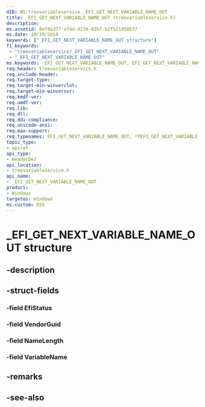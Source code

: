 ```yaml
---
UID: NS:treevariableservice._EFI_GET_NEXT_VARIABLE_NAME_OUT
title: _EFI_GET_NEXT_VARIABLE_NAME_OUT (treevariableservice.h)
description: 
ms.assetid: 8ef8a377-e74d-4278-83b7-b2f521d58b77
ms.date: 10/19/2018
keywords: ["_EFI_GET_NEXT_VARIABLE_NAME_OUT structure"]
f1_keywords:
 - "treevariableservice/_EFI_GET_NEXT_VARIABLE_NAME_OUT"
 - "_EFI_GET_NEXT_VARIABLE_NAME_OUT"
ms.keywords: _EFI_GET_NEXT_VARIABLE_NAME_OUT, EFI_GET_NEXT_VARIABLE_NAME_OUT, *PEFI_GET_NEXT_VARIABLE_NAME_OUT, 
req.header: treevariableservice.h
req.include-header:
req.target-type:
req.target-min-winverclnt:
req.target-min-winversvr:
req.kmdf-ver:
req.umdf-ver:
req.lib:
req.dll:
req.ddi-compliance:
req.unicode-ansi:
req.max-support:
req.typenames: EFI_GET_NEXT_VARIABLE_NAME_OUT, *PEFI_GET_NEXT_VARIABLE_NAME_OUT
topic_type: 
- apiref
api_type: 
- HeaderDef
api_location: 
- treevariableservice.h
api_name: 
- _EFI_GET_NEXT_VARIABLE_NAME_OUT
product:
- Windows
targetos: Windows
ms.custom: RS5
---
```


# _EFI_GET_NEXT_VARIABLE_NAME_OUT structure

## -description


## -struct-fields

### -field EfiStatus
 
### -field VendorGuid
 
### -field NameLength
 
### -field VariableName
 

## -remarks

## -see-also
